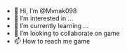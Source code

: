 - 👋 Hi, I’m @Mvnak098
- 👀 I’m interested in ...
- 🌱 I’m currently learning ...
- 💞️ I’m looking to collaborate on game
- 📫 How to reach me game

<!---
Mvnak098/Mvnak098 is a ✨ special ✨ repository because its `README.md` (this file) appears on your GitHub profile.
You can click the Preview link to take a look at your changes.
--->

